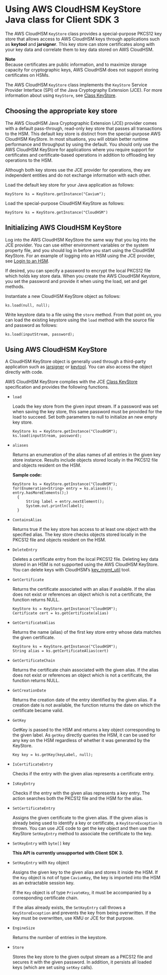 # Using AWS CloudHSM KeyStore Java class for Client SDK 3<a name="alternative-keystore"></a>

The AWS CloudHSM `KeyStore` class provides a special\-purpose PKCS12 key store that allows access to AWS CloudHSM keys through applications such as **keytool** and **jarsigner**\. This key store can store certificates along with your key data and correlate them to key data stored on AWS CloudHSM\. 

**Note**  
Because certificates are public information, and to maximize storage capacity for cryptographic keys, AWS CloudHSM does not support storing certificates on HSMs\.

The AWS CloudHSM `KeyStore` class implements the `KeyStore` Service Provider Interface \(SPI\) of the Java Cryptography Extension \(JCE\)\. For more information about using `KeyStore`, see [Class KeyStore](https://docs.oracle.com/javase/8/docs/api/java/security/KeyStore.html)\.

## Choosing the appropriate key store<a name="choosing_keystore"></a>

The AWS CloudHSM Java Cryptographic Extension \(JCE\) provider comes with a default pass\-through, read\-only key store that passes all transactions to the HSM\. This default key store is distinct from the special\-purpose AWS CloudHSM KeyStore\. In most situations, you will obtain better runtime performance and throughput by using the default\. You should only use the AWS CloudHSM KeyStore for applications where you require support for certificates and certificate\-based operations in addition to offloading key operations to the HSM\.

Although both key stores use the JCE provider for operations, they are independent entities and do not exchange information with each other\. 

Load the default key store for your Java application as follows:

```
KeyStore ks = KeyStore.getInstance("Cavium");
```

Load the special\-purpose CloudHSM KeyStore as follows:

```
KeyStore ks = KeyStore.getInstance("CloudHSM")
```

## Initializing AWS CloudHSM KeyStore<a name="initialize_cloudhsm_keystore"></a>

Log into the AWS CloudHSM KeyStore the same way that you log into the JCE provider\. You can use either environment variables or the system property file, and you should log in before you start using the CloudHSM KeyStore\. For an example of logging into an HSM using the JCE provider, see [Login to an HSM](https://github.com/aws-samples/aws-cloudhsm-jce-examples/blob/master/src/main/java/com/amazonaws/cloudhsm/examples/LoginRunner.java)\.

If desired, you can specify a password to encrypt the local PKCS12 file which holds key store data\. When you create the AWS CloudHSM Keystore, you set the password and provide it when using the load, set and get methods\.

Instantiate a new CloudHSM KeyStore object as follows:

```
ks.load(null, null);
```

Write keystore data to a file using the `store` method\. From that point on, you can load the existing keystore using the `load` method with the source file and password as follows: 

```
ks.load(inputStream, password);
```

## Using AWS CloudHSM KeyStore<a name="using_cloudhsm_keystore"></a>

A CloudHSM KeyStore object is generally used through a third\-party application such as [jarsigner](https://docs.oracle.com/javase/8/docs/technotes/tools/windows/jarsigner.html) or [keytool](https://docs.oracle.com/javase/8/docs/technotes/tools/unix/keytool.html)\. You can also access the object directly with code\. 

AWS CloudHSM KeyStore complies with the JCE [Class KeyStore](https://docs.oracle.com/javase/8/docs/api/java/security/KeyStore.html) specification and provides the following functions\.
+ `load`

  Loads the key store from the given input stream\. If a password was set when saving the key store, this same password must be provided for the load to succeed\. Set both parameters to null to initialize an new empty key store\.

  ```
  KeyStore ks = KeyStore.getInstance("CloudHSM");
  ks.load(inputStream, password);
  ```
+ `aliases`

  Returns an enumeration of the alias names of all entries in the given key store instance\. Results include objects stored locally in the PKCS12 file and objects resident on the HSM\. 

  **Sample code:**

  ```
  KeyStore ks = KeyStore.getInstance("CloudHSM");
  for(Enumeration<String> entry = ks.aliases(); entry.hasMoreElements();) 
  	{    
  		String label = entry.nextElement();    
  		System.out.println(label);
  	}
  ```
+ `ContainsAlias`

  Returns true if the key store has access to at least one object with the specified alias\. The key store checks objects stored locally in the PKCS12 file and objects resident on the HSM\.
+ `DeleteEntry`

  Deletes a certificate entry from the local PKCS12 file\. Deleting key data stored in an HSM is not supported using the AWS CloudHSM KeyStore\. You can delete keys with CloudHSM’s [key\_mgmt\_util](https://docs.aws.amazon.com/cloudhsm/latest/userguide/key_mgmt_util.html) tool\.
+ `GetCertificate`

  Returns the certificate associated with an alias if available\. If the alias does not exist or references an object which is not a certificate, the function returns NULL\. 

  ```
  KeyStore ks = KeyStore.getInstance("CloudHSM");
  Certificate cert = ks.getCertificate(alias)
  ```
+ `GetCertificateAlias`

  Returns the name \(alias\) of the first key store entry whose data matches the given certificate\. 

  ```
  KeyStore ks = KeyStore.getInstance("CloudHSM");
  String alias = ks.getCertificateAlias(cert)
  ```
+ `GetCertificateChain`

  Returns the certificate chain associated with the given alias\. If the alias does not exist or references an object which is not a certificate, the function returns NULL\. 
+ `GetCreationDate`

  Returns the creation date of the entry identified by the given alias\. If a creation date is not available, the function returns the date on which the certificate became valid\.
+ `GetKey`

  GetKey is passed to the HSM and returns a key object corresponding to the given label\. As `getKey` directly queries the HSM, it can be used for any key on the HSM regardless of whether it was generated by the KeyStore\. 

  ```
  Key key = ks.getKey(keyLabel, null);
  ```
+ `IsCertificateEntry`

  Checks if the entry with the given alias represents a certificate entry\. 
+ `IsKeyEntry`

  Checks if the entry with the given alias represents a key entry\. The action searches both the PKCS12 file and the HSM for the alias\. 
+ `SetCertificateEntry`

  Assigns the given certificate to the given alias\. If the given alias is already being used to identify a key or certificate, a `KeyStoreException` is thrown\. You can use JCE code to get the key object and then use the KeyStore `SetKeyEntry` method to associate the certificate to the key\.
+ `SetKeyEntry` with `byte[]` key

  **This API is currently unsupported with Client SDK 3\.**
+ `SetKeyEntry` with `Key` object

  Assigns the given key to the given alias and stores it inside the HSM\. If the `Key` object is not of type `CaviumKey`, the key is imported into the HSM as an extractable session key\. 

  If the `Key` object is of type `PrivateKey`, it must be accompanied by a corresponding certificate chain\. 

  If the alias already exists, the `SetKeyEntry` call throws a `KeyStoreException` and prevents the key from being overwritten\. If the key must be overwritten, use KMU or JCE for that purpose\. 
+ `EngineSize`

  Returns the number of entries in the keystore\.
+ `Store`

  Stores the key store to the given output stream as a PKCS12 file and secures it with the given password\. In addition, it persists all loaded keys \(which are set using `setKey` calls\)\.